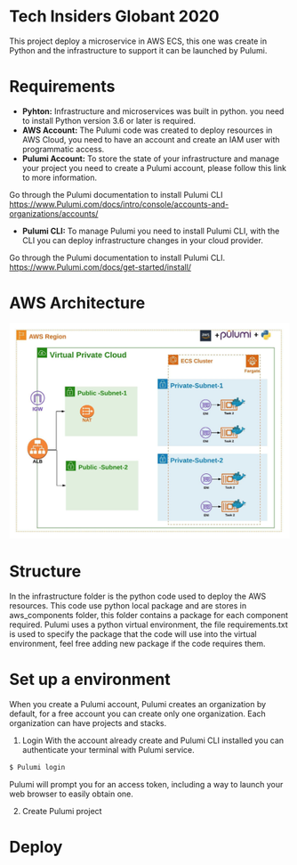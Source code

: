 # Tech Insiders Globant 2020

This project deploy a microservice in AWS ECS, this one was create in Python and the infrastructure to support it can be launched by Pulumi.

# Requirements 

* **Pyhton:** Infrastructure and microservices was built in python. you need to install Python version 3.6 or later is required.
* **AWS Account:** The Pulumi code was created to deploy resources in AWS Cloud, you need to have an account and create an IAM user with programmatic access.
* **Pulumi Account:** To store the state of your infrastructure and manage your project you need to create a Pulumi account, please follow this link to more information.

Go through the Pulumi documentation to install Pulumi CLI
 https://www.Pulumi.com/docs/intro/console/accounts-and-organizations/accounts/
* **Pulumi CLI:** To manage Pulumi you need to install Pulumi CLI, with the CLI you can deploy infrastructure changes in your cloud provider.

Go through the Pulumi documentation to install Pulumi CLI.
https://www.Pulumi.com/docs/get-started/install/

# AWS Architecture

![stack Overflow](./architecture.jpeg)

# Structure

In the infrastructure folder is the python code used to deploy the AWS resources. This code use python local package and are stores in aws_components folder, this folder contains a package for each component required.
Pulumi uses a python virtual environment, the file requirements.txt is used to specify the package that the code will use into the virtual environment, feel free adding new package if the code requires them.

# Set up a environment

When you create a Pulumi account, Pulumi creates an organization by default, for a free account you can create only one organization. Each organization can have projects and stacks.

1. Login
With the account already create and Pulumi CLI installed you can authenticate your terminal with Pulumi service.

```sh
$ Pulumi login
```
 Pulumi will prompt you for an access token, including a way to launch your web browser to easily obtain one. 

 2. Create Pulumi project







# Deploy 
